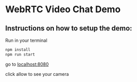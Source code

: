 # WebRTC Video Chat Demo 

## Instructions on how to setup the demo:

Run in your terminal

```bash 
npm install
npm run start
```

go to [localhost:8080](http://localhost:8080)

click allow to see your camera
